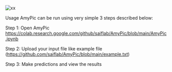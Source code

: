 ![xx](https://github.com/user-attachments/assets/41521f67-53f2-406c-a4a7-fdfe71bd7608)

Usage
AmyPic can be run using very simple 3 steps described below:

Step 1:
Open AmyPic https://colab.research.google.com/github/saiflab/AmyPic/blob/main/AmyPic.ipynb

Step 2:
Upload your input file like example file (https://github.com/saiflab/AmyPic/blob/main/example.txt)

Step 3:
Make predictions and view the results
